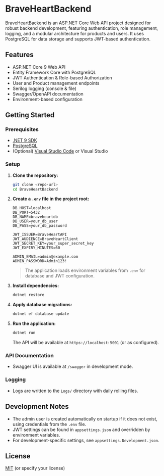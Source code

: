 # BraveHeartBackend

BraveHeartBackend is an ASP.NET Core Web API project designed for robust backend development, featuring authentication, role management, logging, and a modular architecture for products and users. It uses PostgreSQL for data storage and supports JWT-based authentication.

## Features

- ASP.NET Core 9 Web API
- Entity Framework Core with PostgreSQL
- JWT Authentication & Role-based Authorization
- User and Product management endpoints
- Serilog logging (console & file)
- Swagger/OpenAPI documentation
- Environment-based configuration


## Getting Started

### Prerequisites

- [.NET 9 SDK](https://dotnet.microsoft.com/en-us/download/dotnet/9.0)
- [PostgreSQL](https://www.postgresql.org/download/)
- (Optional) [Visual Studio Code](https://code.visualstudio.com/) or Visual Studio

### Setup

1. **Clone the repository:**
   ```bash
   git clone <repo-url>
   cd BraveHeartBackend
   ```

2. **Create a `.env` file in the project root:**

   ```
   DB_HOST=localhost
   DB_PORT=5432
   DB_NAME=braveheartdb
   DB_USER=your_db_user
   DB_PASS=your_db_password

   JWT_ISSUER=BraveHeartAPI
   JWT_AUDIENCE=BraveHeartClient
   JWT_SECRET_KEY=your_super_secret_key
   JWT_EXPIRY_MINUTES=60

   ADMIN_EMAIL=admin@example.com
   ADMIN_PASSWORD=Admin123!
   ```

   > The application loads environment variables from `.env` for database and JWT configuration.

3. **Install dependencies:**
   ```bash
   dotnet restore
   ```

4. **Apply database migrations:**
   ```bash
   dotnet ef database update
   ```

5. **Run the application:**
   ```bash
   dotnet run
   ```

   The API will be available at `https://localhost:5001` (or as configured).

### API Documentation

- Swagger UI is available at `/swagger` in development mode.

### Logging

- Logs are written to the `Logs/` directory with daily rolling files.

## Development Notes

- The admin user is created automatically on startup if it does not exist, using credentials from the `.env` file.
- JWT settings can be found in `appsettings.json` and overridden by environment variables.
- For development-specific settings, see `appsettings.Development.json`.


## License

[MIT](LICENSE) (or specify your license) 